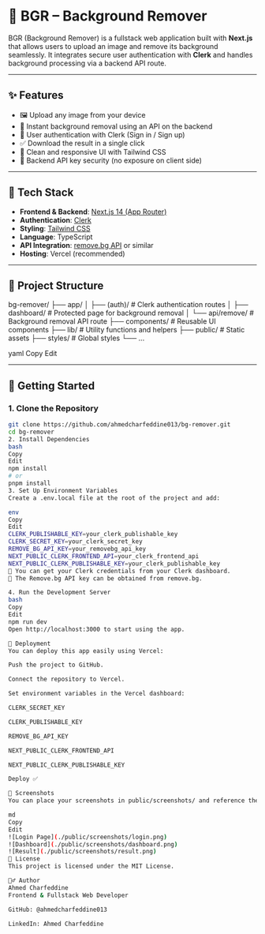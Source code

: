 # 🧼 BGR – Background Remover

BGR (Background Remover) is a fullstack web application built with **Next.js** that allows users to upload an image and remove its background seamlessly. It integrates secure user authentication with **Clerk** and handles background processing via a backend API route.

---

## ✨ Features

- 🖼 Upload any image from your device
- 🚀 Instant background removal using an API on the backend
- 👤 User authentication with Clerk (Sign in / Sign up)
- ✅ Download the result in a single click
- 🎨 Clean and responsive UI with Tailwind CSS
- 🔐 Backend API key security (no exposure on client side)

---

## 🧱 Tech Stack

- **Frontend & Backend**: [Next.js 14 (App Router)](https://nextjs.org/)
- **Authentication**: [Clerk](https://clerk.dev/)
- **Styling**: [Tailwind CSS](https://tailwindcss.com/)
- **Language**: TypeScript
- **API Integration**: [remove.bg API](https://www.remove.bg/api) or similar
- **Hosting**: Vercel (recommended)

---

## 📁 Project Structure

bg-remover/
├── app/
│ ├── (auth)/ # Clerk authentication routes
│ ├── dashboard/ # Protected page for background removal
│ └── api/remove/ # Background removal API route
├── components/ # Reusable UI components
├── lib/ # Utility functions and helpers
├── public/ # Static assets
├── styles/ # Global styles
└── ...

yaml
Copy
Edit

---

## 🧪 Getting Started

### 1. Clone the Repository

```bash
git clone https://github.com/ahmedcharfeddine013/bg-remover.git
cd bg-remover
2. Install Dependencies
bash
Copy
Edit
npm install
# or
pnpm install
3. Set Up Environment Variables
Create a .env.local file at the root of the project and add:

env
Copy
Edit
CLERK_PUBLISHABLE_KEY=your_clerk_publishable_key
CLERK_SECRET_KEY=your_clerk_secret_key
REMOVE_BG_API_KEY=your_removebg_api_key
NEXT_PUBLIC_CLERK_FRONTEND_API=your_clerk_frontend_api
NEXT_PUBLIC_CLERK_PUBLISHABLE_KEY=your_clerk_publishable_key
🔑 You can get your Clerk credentials from your Clerk dashboard.
🎯 The Remove.bg API key can be obtained from remove.bg.

4. Run the Development Server
bash
Copy
Edit
npm run dev
Open http://localhost:3000 to start using the app.

🚀 Deployment
You can deploy this app easily using Vercel:

Push the project to GitHub.

Connect the repository to Vercel.

Set environment variables in the Vercel dashboard:

CLERK_SECRET_KEY

CLERK_PUBLISHABLE_KEY

REMOVE_BG_API_KEY

NEXT_PUBLIC_CLERK_FRONTEND_API

NEXT_PUBLIC_CLERK_PUBLISHABLE_KEY

Deploy ✅

📸 Screenshots
You can place your screenshots in public/screenshots/ and reference them here:

md
Copy
Edit
![Login Page](./public/screenshots/login.png)
![Dashboard](./public/screenshots/dashboard.png)
![Result](./public/screenshots/result.png)
📜 License
This project is licensed under the MIT License.

🙋‍♂️ Author
Ahmed Charfeddine
Frontend & Fullstack Web Developer

GitHub: @ahmedcharfeddine013

LinkedIn: Ahmed Charfeddine
